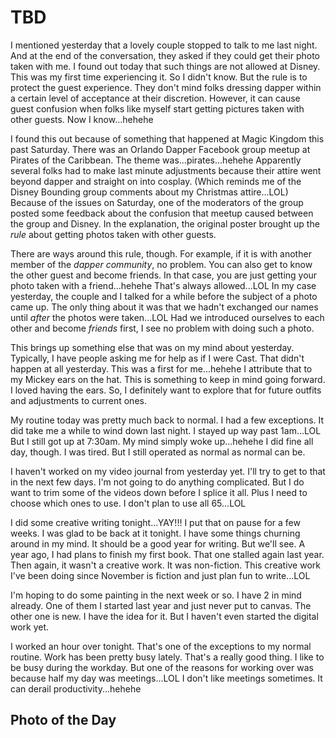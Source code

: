 # TBD

I mentioned yesterday that a lovely couple stopped to talk to me last night. And at the end of the conversation, they asked if they could get their photo taken with me. I found out today that such things are not allowed at Disney. This was my first time experiencing it. So I didn't know. But the rule is to protect the guest experience. They don't mind folks dressing dapper within a certain level of acceptance at their discretion. However, it can cause guest confusion when folks like myself start getting pictures taken with other guests. Now I know...hehehe

I found this out because of something that happened at Magic Kingdom this past Saturday. There was an Orlando Dapper Facebook group meetup at Pirates of the Caribbean. The theme was...pirates...hehehe Apparently several folks had to make last minute adjustments because their attire went beyond dapper and straight on into cosplay. (Which reminds me of the Disney Bounding group comments about my Christmas attire...LOL) Because of the issues on Saturday, one of the moderators of the group posted some feedback about the confusion that meetup caused between the group and Disney. In the explanation, the original poster brought up the *rule* about getting photos taken with other guests.

There are ways around this rule, though. For example, if it is with another member of the *dapper community*, no problem. You can also get to know the other guest and become friends. In that case, you are just getting your photo taken with a friend...hehehe That's always allowed...LOL In my case yesterday, the couple and I talked for a while before the subject of a photo came up. The only thing about it was that we hadn't exchanged our names until *after* the photos were taken...LOL Had we introduced ourselves to each other and become *friends* first, I see no problem with doing such a photo.

This brings up something else that was on my mind about yesterday. Typically, I have people asking me for help as if I were Cast. That didn't happen at all yesterday. This was a first for me...hehehe I attribute that to my Mickey ears on the hat. This is something to keep in mind going forward. I loved having the ears. So, I definitely want to explore that for future outfits and adjustments to current ones.

My routine today was pretty much back to normal. I had a few exceptions. It did take me a while to wind down last night. I stayed up way past 1am...LOL But I still got up at 7:30am. My mind simply woke up...hehehe I did fine all day, though. I was tired. But I still operated as normal as normal can be.

I haven't worked on my video journal from yesterday yet. I'll try to get to that in the next few days. I'm not going to do anything complicated. But I do want to trim some of the videos down before I splice it all. Plus I need to choose which ones to use. I don't plan to use all 65...LOL

I did some creative writing tonight...YAY!!! I put that on pause for a few weeks. I was glad to be back at it tonight. I have some things churning around in my mind. It should be a good year for writing. But we'll see. A year ago, I had plans to finish my first book. That one stalled again last year. Then again, it wasn't a creative work. It was non-fiction. This creative work I've been doing since November is fiction and just plan fun to write...LOL

I'm hoping to do some painting in the next week or so. I have 2 in mind already. One of them I started last year and just never put to canvas. The other one is new. I have the idea for it. But I haven't even started the digital work yet.

I worked an hour over tonight. That's one of the exceptions to my normal routine. Work has been pretty busy lately. That's a really good thing. I like to be busy during the workday. But one of the reasons for working over was because half my day was meetings...LOL I don't like meetings sometimes. It can derail productivity...hehehe

## Photo of the Day

<!--@include: ../../../photos/photo-a-day/2025/01/29.md{3,}-->
